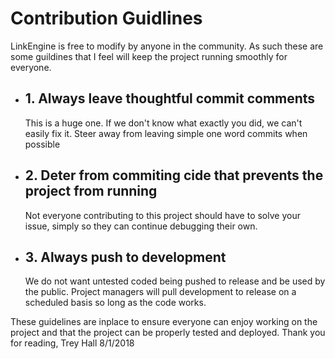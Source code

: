 # Contribution Guidlines
LinkEngine is free to modify by anyone in the community.
As such these are some guildines that I feel will keep the project running smoothly for everyone.

- ## 1. Always leave  thoughtful commit comments
   This is a huge one. If we don't know what exactly you did, we can't easily fix it.
   Steer away from leaving simple one word commits when possible
- ## 2. Deter from commiting cide that prevents the project from running
   Not everyone contributing to this project should have to solve your issue, simply so they can continue debugging their own.
- ## 3. Always push to development
   We do not want untested coded being pushed to release and be used by the public.
   Project managers will pull development to release on a scheduled basis so long as the code works.
  
These guidelines are inplace to ensure everyone can enjoy working on the project and that the project can be properly tested and deployed.
Thank you for reading,
Trey Hall
8/1/2018
